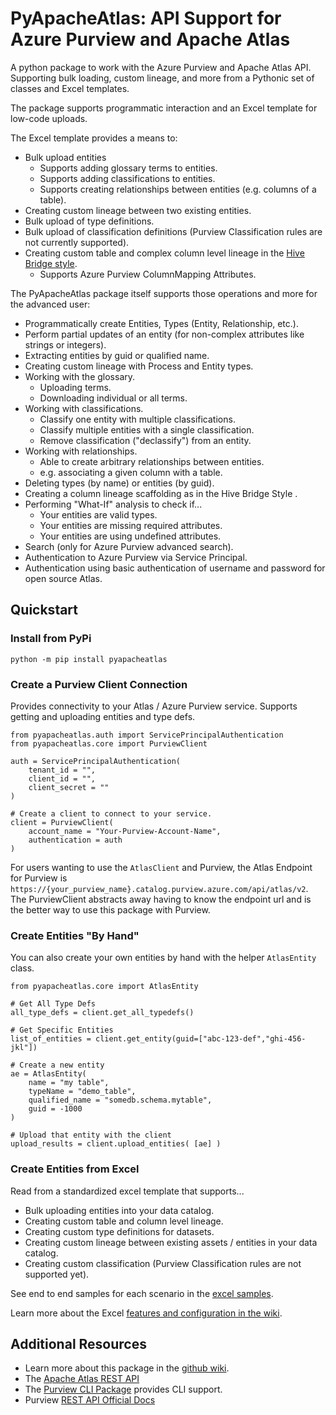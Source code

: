 # PyApacheAtlas: API Support for Azure Purview and Apache Atlas

A python package to work with the Azure Purview and Apache Atlas API. Supporting bulk loading, custom lineage, and more from a Pythonic set of classes and Excel templates.

The package supports programmatic interaction and an Excel template for low-code uploads.

The Excel template provides a means to:
* Bulk upload entities
  * Supports adding glossary terms to entities.
  * Supports adding classifications to entities.
  * Supports creating relationships between entities (e.g. columns of a table).
* Creating custom lineage between two existing entities.
* Bulk upload of type definitions.
* Bulk upload of classification definitions (Purview Classification rules are not currently supported).
* Creating custom table and complex column level lineage in the [Hive Bridge style](https://atlas.apache.org/0.8.3/Bridge-Hive.html).
  * Supports Azure Purview ColumnMapping Attributes.

The PyApacheAtlas package itself supports those operations and more for the advanced user:
* Programmatically create Entities, Types (Entity, Relationship, etc.).
* Perform partial updates of an entity (for non-complex attributes like strings or integers).
* Extracting entities by guid or qualified name.
* Creating custom lineage with Process and Entity types.
* Working with the glossary.
  * Uploading terms.
  * Downloading individual or all terms.
* Working with classifications.
  * Classify one entity with multiple classifications.
  * Classify multiple entities with a single classification.
  * Remove classification ("declassify") from an entity.
* Working with relationships.
  * Able to create arbitrary relationships between entities.
  * e.g. associating a given column with a table.
* Deleting types (by name) or entities (by guid).
* Creating a column lineage scaffolding as in the Hive Bridge Style .
* Performing "What-If" analysis to check if...
   * Your entities are valid types.
   * Your entities are missing required attributes.
   * Your entities are using undefined attributes.
* Search (only for Azure Purview advanced search).
* Authentication to Azure Purview via Service Principal.
* Authentication using basic authentication of username and password for open source Atlas.

## Quickstart

### Install from PyPi

```
python -m pip install pyapacheatlas
```

### Create a Purview Client Connection

Provides connectivity to your Atlas / Azure Purview service. 
Supports getting and uploading entities and type defs.

```
from pyapacheatlas.auth import ServicePrincipalAuthentication
from pyapacheatlas.core import PurviewClient

auth = ServicePrincipalAuthentication(
    tenant_id = "", 
    client_id = "", 
    client_secret = ""
)

# Create a client to connect to your service.
client = PurviewClient(
    account_name = "Your-Purview-Account-Name",
    authentication = auth
)
```

For users wanting to use the `AtlasClient` and Purview, the Atlas Endpoint for
Purview is `https://{your_purview_name}.catalog.purview.azure.com/api/atlas/v2`.
The PurviewClient abstracts away having to know the endpoint url and is
the better way to use this package with Purview.

### Create Entities "By Hand"

You can also create your own entities by hand with the helper `AtlasEntity` class.

```
from pyapacheatlas.core import AtlasEntity

# Get All Type Defs
all_type_defs = client.get_all_typedefs()

# Get Specific Entities
list_of_entities = client.get_entity(guid=["abc-123-def","ghi-456-jkl"])

# Create a new entity
ae = AtlasEntity(
    name = "my table", 
    typeName = "demo_table", 
    qualified_name = "somedb.schema.mytable",
    guid = -1000
)

# Upload that entity with the client
upload_results = client.upload_entities( [ae] )
```

### Create Entities from Excel

Read from a standardized excel template that supports...

* Bulk uploading entities into your data catalog.
* Creating custom table and column level lineage.
* Creating custom type definitions for datasets.
* Creating custom lineage between existing assets / entities in your data catalog.
* Creating custom classification (Purview Classification rules are not supported yet).

See end to end samples for each scenario in the [excel samples](./samples/excel/README.md).

Learn more about the Excel [features and configuration in the wiki](https://github.com/wjohnson/pyapacheatlas/wiki/Excel-Template-and-Configuration).

## Additional Resources

* Learn more about this package in the [github wiki](https://github.com/wjohnson/pyapacheatlas/wiki/Excel-Template-and-Configuration).
* The [Apache Atlas REST API](http://atlas.apache.org/api/v2/)
* The [Purview CLI Package](https://github.com/tayganr/purviewcli) provides CLI support.
* Purview [REST API Official Docs](https://docs.microsoft.com/en-us/azure/purview/tutorial-using-rest-apis)